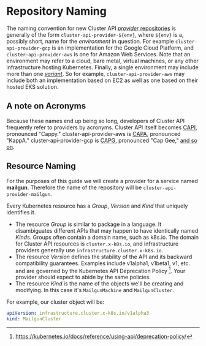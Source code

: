 # Repository Naming

The naming convention for new Cluster API [_provider_ repositories][repo-naming]
is generally of the form `cluster-api-provider-${env}`, where `${env}` is a,
possibly short, name for the _environment_ in question. For example
`cluster-api-provider-gcp` is an implementation for the Google Cloud Platform,
and `cluster-api-provider-aws` is one for Amazon Web Services. Note that an
environment may refer to a cloud, bare metal, virtual machines, or any other
infrastructure hosting Kubernetes. Finally, a single environment may include
more than one [_variant_][variant-naming]. So for example,
`cluster-api-provider-aws` may include both an implementation based on EC2 as
well as one based on their hosted EKS solution.

## A note on Acronyms

Because these names end up being so long, developers of Cluster API frequently refer to providers by acronyms.
Cluster API itself becomes [CAPI], pronounced "Cappy."
cluster-api-provider-aws is [CAPA], pronounced "KappA."
cluster-api-provider-gcp is [CAPG], pronounced "Cap Gee," [and so on][letterc].

[CAPI]: https://cluster-api.sigs.k8s.io/reference/glossary.html#capi
[CAPA]: https://cluster-api.sigs.k8s.io/reference/glossary.html#capa
[CAPG]: https://cluster-api.sigs.k8s.io/reference/glossary.html#capg
[letterc]: https://cluster-api.sigs.k8s.io/reference/glossary.html#c

## Resource Naming

For the purposes of this guide we will create a provider for a
service named **mailgun**. Therefore the name of the repository will be
`cluster-api-provider-mailgun`.

Every Kubernetes resource has a *Group*, *Version* and *Kind* that uniquely
identifies it.

* The resource *Group* is similar to package in a language.
  It disambiguates different APIs that may happen to have identically named *Kind*s.
  Groups often contain a domain name, such as k8s.io.
  The domain for Cluster API resources is `cluster.x-k8s.io`, and infrastructure providers generally use `infrastructure.cluster.x-k8s.io`.
* The resource *Version* defines the stability of the API and its backward compatibility guarantees.
  Examples include v1alpha1, v1beta1, v1, etc. and are governed by the Kubernetes API Deprecation Policy [^1].
  Your provider should expect to abide by the same policies.
* The resource *Kind* is the name of the objects we'll be creating and modifying.
  In this case it's `MailgunMachine` and `MailgunCluster`.

For example, our cluster object will be:
```yaml
apiVersion: infrastructure.cluster.x-k8s.io/v1alpha3
kind: MailgunCluster
```

[repo-naming]: https://github.com/kubernetes-sigs/cluster-api/issues/383
[variant-naming]: https://github.com/kubernetes-sigs/cluster-api/issues/480

[^1]: https://kubernetes.io/docs/reference/using-api/deprecation-policy/
